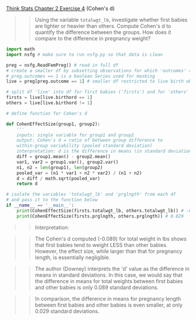 [Think Stats Chapter 2 Exercise 4](http://greenteapress.com/thinkstats2/html/thinkstats2003.html#toc24) (Cohen's d)

>> Using the variable `totalwgt_lb`, investigate whether first babies are lighter
>> or heavier than others. Compute Cohen's d to quantify the difference between
>> the groups. How does it compare to the difference in pregnancy weight?

```python
import math
import nsfg # make sure to run nsfg.py so that data is clean

preg = nsfg.ReadFemPreg() # read in full df
# create a smaller df by subsetting observations for which 'outcomes' = 1
# preg.outcomes == 1 is a boolean Series used for masking
live = preg[preg.outcome == 1] # smaller df restricted to live birth observations

# split df 'live' into df for first babies ('firsts') and for 'others'
firsts = live[live.birthord == 1]
others = live[live.birthord != 1]

# define function for Cohen's d

def CohenEffectSize(group1, group2):
	'''
	inputs: single variable for group1 and group2
	output: Cohen's d = ratio of between group difference to
	within-group variability (pooled standard deviation)
	interpretation: d is the difference in means (in standard deviations)'''
	diff = group1.mean() - group2.mean()
	var1, var2 = group1.var(), group2.var()
	n1, n2 = len(group1), len(group2)
	pooled_var = (n1 * var1 + n2 * var2) / (n1 + n2)
	d = diff / math.sqrt(pooled_var)
	return d

# isolate the variables 'totalwgt_lb' and 'prglngth' from each df
# and pass it to the function below
if __name__ == '__main__':
	print(CohenEffectSize(firsts.totalwgt_lb, others.totalwgt_lb)) # -0.089
	print(CohenEffectSize(firsts.prglngth, others.prglngth)) # 0.029
```

>> Interpretation:

>> The Cohen's d computed (-0.089) for total weight in lbs shows that first babies 
>> tend to weight LESS than other babies. However, the effect size, while larger
>> than that for pregnancy length, is essentially negligible.

>> The author (Downey) interprets the 'd' value as the difference in means
>> in standard deviations. In this case, we would say that the difference
>> in means for total weights between first babies and other babies is only 0.089
>> standard deviations.

>> In comparison, the difference in means for pregnancy length between first babies
>> and other babies is even smaller, at only 0.029 standard deviations.   
